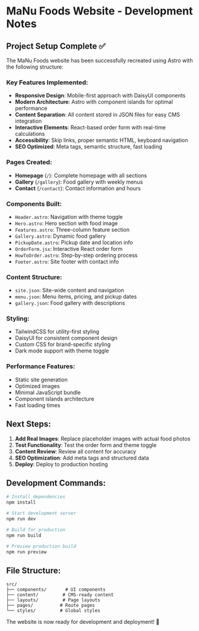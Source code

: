 # MaNu Foods Website - Development Notes

## Project Setup Complete ✅

The MaNu Foods website has been successfully recreated using Astro with the following structure:

### Key Features Implemented:
- **Responsive Design**: Mobile-first approach with DaisyUI components
- **Modern Architecture**: Astro with component islands for optimal performance
- **Content Separation**: All content stored in JSON files for easy CMS integration
- **Interactive Elements**: React-based order form with real-time calculations
- **Accessibility**: Skip links, proper semantic HTML, keyboard navigation
- **SEO Optimized**: Meta tags, semantic structure, fast loading

### Pages Created:
- **Homepage** (`/`): Complete homepage with all sections
- **Gallery** (`/gallery`): Food gallery with weekly menus
- **Contact** (`/contact`): Contact information and hours

### Components Built:
- `Header.astro`: Navigation with theme toggle
- `Hero.astro`: Hero section with food image
- `Features.astro`: Three-column feature section
- `Gallery.astro`: Dynamic food gallery
- `PickupDate.astro`: Pickup date and location info
- `OrderForm.jsx`: Interactive React order form
- `HowToOrder.astro`: Step-by-step ordering process
- `Footer.astro`: Site footer with contact info

### Content Structure:
- `site.json`: Site-wide content and navigation
- `menu.json`: Menu items, pricing, and pickup dates
- `gallery.json`: Food gallery with descriptions

### Styling:
- TailwindCSS for utility-first styling
- DaisyUI for consistent component design
- Custom CSS for brand-specific styling
- Dark mode support with theme toggle

### Performance Features:
- Static site generation
- Optimized images
- Minimal JavaScript bundle
- Component islands architecture
- Fast loading times

## Next Steps:

1. **Add Real Images**: Replace placeholder images with actual food photos
2. **Test Functionality**: Test the order form and theme toggle
3. **Content Review**: Review all content for accuracy
4. **SEO Optimization**: Add meta tags and structured data
5. **Deploy**: Deploy to production hosting

## Development Commands:

```bash
# Install dependencies
npm install

# Start development server
npm run dev

# Build for production
npm run build

# Preview production build
npm run preview
```

## File Structure:
```
src/
├── components/       # UI components
├── content/         # CMS-ready content
├── layouts/         # Page layouts
├── pages/          # Route pages
└── styles/         # Global styles
```

The website is now ready for development and deployment! 🚀
